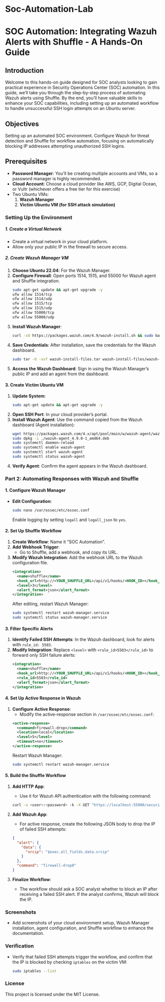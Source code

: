 # Soc-Automation-Lab

# SOC Automation: Integrating Wazuh Alerts with Shuffle - A Hands-On Guide

## Introduction
Welcome to this hands-on guide designed for SOC analysts looking to gain practical experience in Security Operations Center (SOC) automation. In this guide, we’ll take you through the step-by-step process of automating Wazuh alerts using Shuffle. By the end, you’ll have valuable skills to enhance your SOC capabilities, including setting up an automated workflow to handle unsuccessful SSH login attempts on an Ubuntu server.

## Objectives
Setting up an automated SOC environment. Configure Wazuh for threat detection and Shuffle for workflow automation, focusing on automatically blocking IP addresses attempting unauthorized SSH logins.

## Prerequisites
- **Password Manager**: You'll be creating multiple accounts and VMs, so a password manager is highly recommended.
- **Cloud Account**: Choose a cloud provider like AWS, GCP, Digital Ocean, or Vultr (whichever offers a free tier for this exercise)
- Two Ubuntu VMs: 
  1. **Wazuh Manager** 
  2. **Victim Ubuntu VM (for SSH attack simulation)**

### Setting Up the Environment

##### 1. Create a Virtual Network
- Create a virtual network in your cloud platform.
- Allow only your public IP in the firewall to secure access.

##### 2. Create Wazuh Manager VM
1. **Choose Ubuntu 22.04**: For the Wazuh Manager.
2. **Configure Firewall**: Open ports 1514, 1515, and 55000 for Wazuh agent and Shuffle integration.
    ```bash
    sudo apt-get update && apt-get upgrade -y
    ufw allow 1514/tcp
    ufw allow 1514/udp
    ufw allow 1515/tcp
    ufw allow 1515/udp
    ufw allow 55000/tcp
    ufw allow 55000/udp
    ```
3. **Install Wazuh Manager**:
    ```bash
    curl -sO https://packages.wazuh.com/4.9/wazuh-install.sh && sudo bash ./wazuh-install.sh -a
    ```
4. **Save Credentials**: After installation, save the credentials for the Wazuh dashboard.
    ```bash
    sudo tar -O -xvf wazuh-install-files.tar wazuh-install-files/wazuh-passwords.txt
    ```
5. **Access the Wazuh Dashboard**: Sign in using the Wazuh Manager’s public IP and add an agent from the dashboard.

#### 3. Create Victim Ubuntu VM
1. **Update System**:
    ```bash
    sudo apt-get update && apt-get upgrade -y
    ```
2. **Open SSH Port**: In your cloud provider’s portal.
3. **Install Wazuh Agent**: Use the command copied from the Wazuh dashboard (Agent installation):
    ```bash
    wget https://packages.wazuh.com/4.x/apt/pool/main/w/wazuh-agent/wazuh-agent_4.9.0-1_amd64.deb
    sudo dpkg -i ./wazuh-agent_4.9.0-1_amd64.deb
    sudo systemctl daemon-reload
    sudo systemctl enable wazuh-agent
    sudo systemctl start wazuh-agent
    sudo systemctl status wazuh-agent
    ```
4. **Verify Agent**: Confirm the agent appears in the Wazuh dashboard.

### Part 2: Automating Responses with Wazuh and Shuffle

#### 1. Configure Wazuh Manager
- **Edit Configuration**:
    ```bash
    sudo nano /var/ossec/etc/ossec.conf
    ```
    Enable logging by setting `logall` and `logall_json` to `yes`.

#### 2. Set Up Shuffle Workflow
1. **Create Workflow**: Name it “SOC Automation”.
2. **Add Webhook Trigger**: 
   - Go to Shuffle, add a webhook, and copy its URL.
3. **Modify Wazuh Integration**: Add the webhook URL to the Wazuh configuration file.
    ```xml
    <integration>
      <name>shuffle</name>
      <hook_url>http://<YOUR_SHUFFLE_URL>/api/v1/hooks/<HOOK_ID></hook_url>
      <level>3</level>
      <alert_format>json</alert_format>
    </integration>
    ```
    After editing, restart Wazuh Manager:
    ```bash
    sudo systemctl restart wazuh-manager.service
    sudo systemctl status wazuh-manager.service
    ```

#### 3. Filter Specific Alerts
1. **Identify Failed SSH Attempts**: In the Wazuh dashboard, look for alerts with `rule_id: 5503`.
2. **Modify Integration**: Replace `<level>` with `<rule_id>5503</rule_id>` to forward only SSH failure alerts:
    ```xml
    <integration>
      <name>shuffle</name>
      <hook_url>http://<YOUR_SHUFFLE_URL>/api/v1/hooks/<HOOK_ID></hook_url>
      <rule_id>5503</rule_id>
      <alert_format>json</alert_format>
    </integration>
    ```

#### 4. Set Up Active Response in Wazuh
1. **Configure Active Response**:
    - Modify the active-response section in `/var/ossec/etc/ossec.conf`:
    ```xml
    <active-response>
      <command>firewall-drop</command>
      <location>local</location>
      <level>5</level>
      <timeout>no</timeout>
    </active-response>
    ```
    Restart Wazuh Manager:
    ```bash
    sudo systemctl restart wazuh-manager.service
    ```

#### 5. Build the Shuffle Workflow
1. **Add HTTP App**: 
   - Use it for Wazuh API authentication with the following command:
    ```bash
    curl -u <user>:<password> -k -X GET "https://localhost:55000/security/user/authenticate?raw=true"
    ```
2. **Add Wazuh App**:
    - For active response, create the following JSON body to drop the IP of failed SSH attempts:
    ```json
    {
      "alert": {
        "data": {
          "srcip": "$exec.all_fields.data.srcip"
        }
      },
      "command": "firewall-drop0"
    }
    ```

3. **Finalize Workflow**:
    - The workflow should ask a SOC analyst whether to block an IP after receiving a failed SSH alert. If the analyst confirms, Wazuh will block the IP.

### Screenshots
- Add screenshots of your cloud environment setup, Wazuh Manager installation, agent configuration, and Shuffle workflow to enhance the documentation.

### Verification
- Verify that failed SSH attempts trigger the workflow, and confirm that the IP is blocked by checking `iptables` on the victim VM:
    ```bash
    sudo iptables --list
    ```

### License
This project is licensed under the MIT License.
